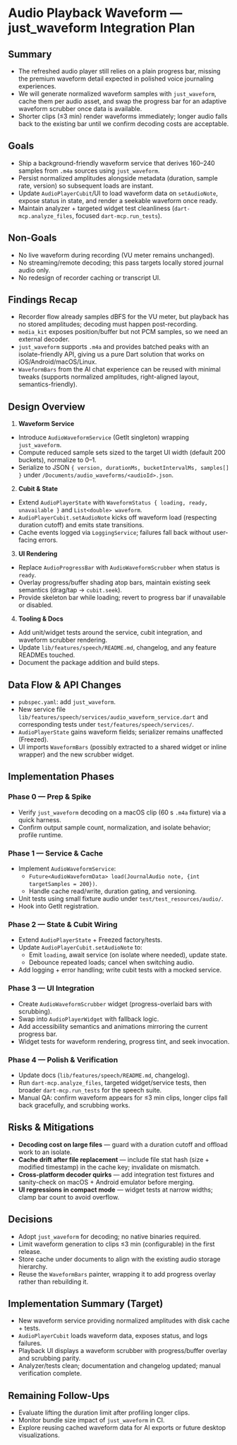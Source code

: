 # Audio Playback Waveform — just_waveform Integration Plan

## Summary

- The refreshed audio player still relies on a plain progress bar, missing the premium waveform
  detail expected in polished voice journaling experiences.
- We will generate normalized waveform samples with `just_waveform`, cache them per audio asset, and
  swap the progress bar for an adaptive waveform scrubber once data is available.
- Shorter clips (≤3 min) render waveforms immediately; longer audio falls back to the existing bar
  until we confirm decoding costs are acceptable.

## Goals

- Ship a background-friendly waveform service that derives 160–240 samples from `.m4a` sources using
  `just_waveform`.
- Persist normalized amplitudes alongside metadata (duration, sample rate, version) so subsequent
  loads are instant.
- Update `AudioPlayerCubit`/UI to load waveform data on `setAudioNote`, expose status in state, and
  render a seekable waveform once ready.
- Maintain analyzer + targeted widget test cleanliness (`dart-mcp.analyze_files`, focused
  `dart-mcp.run_tests`).

## Non-Goals

- No live waveform during recording (VU meter remains unchanged).
- No streaming/remote decoding; this pass targets locally stored journal audio only.
- No redesign of recorder caching or transcript UI.

## Findings Recap

- Recorder flow already samples dBFS for the VU meter, but playback has no stored amplitudes;
  decoding must happen post-recording.
- `media_kit` exposes position/buffer but not PCM samples, so we need an external decoder.
- `just_waveform` supports `.m4a` and provides batched peaks with an isolate-friendly API, giving us
  a pure Dart solution that works on iOS/Android/macOS/Linux.
- `WaveformBars` from the AI chat experience can be reused with minimal tweaks (supports normalized
  amplitudes, right-aligned layout, semantics-friendly).

## Design Overview

1. **Waveform Service**
  - Introduce `AudioWaveformService` (GetIt singleton) wrapping `just_waveform`.
  - Compute reduced sample sets sized to the target UI width (default 200 buckets), normalize to
    0–1.
  - Serialize to JSON `{ version, durationMs, bucketIntervalMs, samples[] }` under
    `/Documents/audio_waveforms/<audioId>.json`.
2. **Cubit & State**
  - Extend `AudioPlayerState` with `WaveformStatus { loading, ready, unavailable }` and
    `List<double> waveform`.
  - `AudioPlayerCubit.setAudioNote` kicks off waveform load (respecting duration cutoff) and emits
    state transitions.
  - Cache events logged via `LoggingService`; failures fall back without user-facing errors.
3. **UI Rendering**
  - Replace `AudioProgressBar` with `AudioWaveformScrubber` when status is `ready`.
  - Overlay progress/buffer shading atop bars, maintain existing seek semantics (drag/tap →
    `cubit.seek`).
  - Provide skeleton bar while loading; revert to progress bar if unavailable or disabled.
4. **Tooling & Docs**
  - Add unit/widget tests around the service, cubit integration, and waveform scrubber rendering.
  - Update `lib/features/speech/README.md`, changelog, and any feature READMEs touched.
  - Document the package addition and build steps.

## Data Flow & API Changes

- `pubspec.yaml`: add `just_waveform`.
- New service file `lib/features/speech/services/audio_waveform_service.dart` and corresponding
  tests under `test/features/speech/services/`.
- `AudioPlayerState` gains waveform fields; serializer remains unaffected (Freezed).
- UI imports `WaveformBars` (possibly extracted to a shared widget or inline wrapper) and the new
  scrubber widget.

## Implementation Phases

### Phase 0 — Prep & Spike

- Verify `just_waveform` decoding on a macOS clip (60 s `.m4a` fixture) via a quick harness.
- Confirm output sample count, normalization, and isolate behavior; profile runtime.

### Phase 1 — Service & Cache

- Implement `AudioWaveformService`:
  - `Future<AudioWaveformData> load(JournalAudio note, {int targetSamples = 200})`.
  - Handle cache read/write, duration gating, and versioning.
- Unit tests using small fixture audio under `test/test_resources/audio/`.
- Hook into GetIt registration.

### Phase 2 — State & Cubit Wiring

- Extend `AudioPlayerState` + Freezed factory/tests.
- Update `AudioPlayerCubit.setAudioNote` to:
  - Emit `loading`, await service (on isolate where needed), update state.
  - Debounce repeated loads; cancel when switching audio.
- Add logging + error handling; write cubit tests with a mocked service.

### Phase 3 — UI Integration

- Create `AudioWaveformScrubber` widget (progress-overlaid bars with scrubbing).
- Swap into `AudioPlayerWidget` with fallback logic.
- Add accessibility semantics and animations mirroring the current progress bar.
- Widget tests for waveform rendering, progress tint, and seek invocation.

### Phase 4 — Polish & Verification

- Update docs (`lib/features/speech/README.md`, changelog).
- Run `dart-mcp.analyze_files`, targeted widget/service tests, then broader `dart-mcp.run_tests` for
  the speech suite.
- Manual QA: confirm waveform appears for ≤3 min clips, longer clips fall back gracefully, and
  scrubbing works.

## Risks & Mitigations

- **Decoding cost on large files** — guard with a duration cutoff and offload work to an isolate.
- **Cache drift after file replacement** — include file stat hash (size + modified timestamp) in the
  cache key; invalidate on mismatch.
- **Cross-platform decoder quirks** — add integration test fixtures and sanity-check on macOS +
  Android emulator before merging.
- **UI regressions in compact mode** — widget tests at narrow widths; clamp bar count to avoid
  overflow.

## Decisions

- Adopt `just_waveform` for decoding; no native binaries required.
- Limit waveform generation to clips ≤3 min (configurable) in the first release.
- Store cache under documents to align with the existing audio storage hierarchy.
- Reuse the `WaveformBars` painter, wrapping it to add progress overlay rather than rebuilding it.

## Implementation Summary (Target)

- New waveform service providing normalized amplitudes with disk cache + tests.
- `AudioPlayerCubit` loads waveform data, exposes status, and logs failures.
- Playback UI displays a waveform scrubber with progress/buffer overlay and scrubbing parity.
- Analyzer/tests clean; documentation and changelog updated; manual verification complete.

## Remaining Follow-Ups

- Evaluate lifting the duration limit after profiling longer clips.
- Monitor bundle size impact of `just_waveform` in CI.
- Explore reusing cached waveform data for AI exports or future desktop visualizations.
